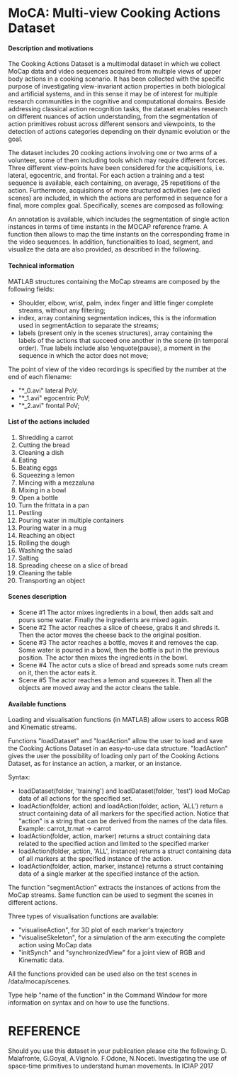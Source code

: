 MoCA: Multi-view Cooking Actions Dataset
========================================================
#### Description and motivations
The Cooking Actions Dataset is a multimodal dataset in which we collect MoCap data and video sequences acquired from multiple views of upper body actions in a cooking scenario. 
It has been collected with the specific purpose of investigating view-invariant action properties in both biological and artificial systems, and in this sense it may be of interest for multiple research communities in the cognitive and computational domains. Beside addressing classical action recognition tasks, the dataset enables research on different nuances of action understanding, from the segmentation of action primitives robust across different sensors and viewpoints, to the detection of actions categories depending on their dynamic evolution or the goal. 

The dataset includes 20 cooking actions involving one or two arms of a volunteer, some of them including tools which may require different forces. Three different view-points have been considered for the acquisitions, i.e. lateral, egocentric, and frontal. For each action a training and a test sequence is available, each containing, on average, 25 repetitions of the action. Furthermore, acquisitions of more structured activities (we called scenes) are included, in which the actions are performed in sequence for a final, more complex goal. Specifically, scenes are composed as following:

An annotation is available, which includes the segmentation of single action instances in terms of time instants in the MOCAP reference frame. A function then allows to map the time instants on the corresponding frame in the video sequences. In addition, functionalities to load, segment, and visualize the data are also provided, as described in the following. 

#### Technical information
MATLAB structures containing the MoCap streams are composed by the following fields:
- Shoulder, elbow, wrist, palm, index finger and little finger complete streams, without any filtering; 
- index, array containing segmentation indices, this is the information used in segmentAction to separate the streams;
- labels (present only in the scenes structures), array containing the labels of the actions that succeed one another in the scene (in temporal order). True labels include also \enquote{pause}, a moment in the sequence in which the actor does not move;

The point of view of the video recordings is specified by the number at the end of each filename: 
- "*_0.avi" lateral PoV;
- "*_1.avi" egocentric PoV;
- "*_2.avi" frontal PoV;

#### List of the actions included
1. Shredding a carrot 
2. Cutting the bread
3. Cleaning a dish 
4. Eating
5. Beating eggs 
6. Squeezing a lemon
7. Mincing with a mezzaluna 
8. Mixing in a bowl
9. Open a bottle 
10. Turn the frittata in a pan
11. Pestling 
12. Pouring water in multiple containers
13. Pouring water in a mug 
14. Reaching an object
15. Rolling the dough 
16. Washing the salad
17. Salting 
18. Spreading cheese on a slice of bread
19. Cleaning the table 
20. Transporting an object

#### Scenes description
- Scene #1 The actor mixes ingredients in a bowl, then adds salt and pours some water. Finally the ingredients are mixed again.
- Scene #2 The actor reaches a slice of cheese, grabs it and shreds it. Then the actor moves the cheese back to the original position.
- Scene #3 The actor reaches a bottle, moves it and removes the cap. Some water is poured in a bowl, then the bottle is put in the previous position. The actor then mixes the ingredients in the bowl.
- Scene #4 The actor cuts a slice of bread and spreads some nuts cream on it, then the actor eats it.
- Scene #5 The actor reaches a lemon and squeezes it. Then all the objects are moved away and the actor cleans the table.

#### Available functions
Loading and visualisation functions (in MATLAB) allow users to access RGB and Kinematic streams.

Functions "loadDataset" and "loadAction" allow the user to load and save the Cooking Actions Dataset in an easy-to-use data structure. 
"loadAction" gives the user the possibility of loading only part of the Cooking Actions Dataset, as for instance an action, a marker, or an instance.

Syntax:
- loadDataset(folder, 'training') and loadDataset(folder, 'test') load MoCap data of all actions for the specified set.
- loadAction(folder, action) and loadAction(folder, action, 'ALL') return a struct containing data of all markers for the specified action. Notice that "action" is a string that can be derived from the names of the data files. Example: carrot_tr.mat -> carrot
- loadAction(folder, action, marker) returns a struct containing data related to the specified action and limited to the specified marker  
- loadAction(folder, action, 'ALL', instance) returns a struct containing data of all markers at the specified instance of  the action.
- loadAction(folder, action, marker, instance) returns a struct containing data of a single marker at the specified instance of the action.

The function "segmentAction" extracts the instances of actions from the  MoCap streams. Same function can be used to segment the scenes in different actions.

Three types of visualisation functions are available:
- "visualiseAction", for 3D plot of each marker's trajectory 
- "visualiseSkeleton", for a simulation of the arm executing the complete action using MoCap data
- "initSynch" and "synchronizedView" for a joint view of RGB and Kinematic data.
	
All the functions provided can be used also on the test scenes in /data/mocap/scenes.

Type help "name of the function" in the Command Window for more information on syntax and on how to use the functions.
	
REFERENCE
=============
Should you use this dataset in your publication please cite the following:
D. Malafronte, G.Goyal, A.Vignolo. F.Odone, N.Noceti. Investigating the use of space-time primitives to understand human movements. In ICIAP 2017

